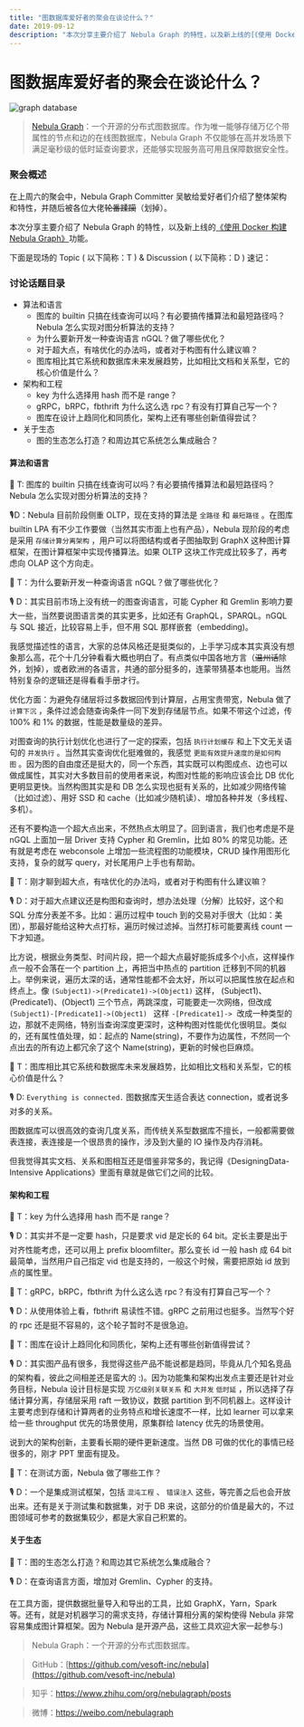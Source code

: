 ```yaml
---
title: "图数据库爱好者的聚会在谈论什么？"
date: 2019-09-12
description: "本次分享主要介绍了 Nebula Graph 的特性，以及新上线的[《使用 Docker 构建 Nebula Graph》"
---
```


# 图数据库爱好者的聚会在谈论什么？

![graph database](https://nebula-blog.azureedge.net/nebula-blog/FansChat01.png)

> [Nebula Graph](https://github.com/vesoft-inc/nebula)：一个开源的分布式图数据库。作为唯一能够存储万亿个带属性的节点和边的在线图数据库，Nebula Graph 不仅能够在高并发场景下满足毫秒级的低时延查询要求，还能够实现服务高可用且保障数据安全性。

### 聚会概述

在上周六的聚会中，Nebula Graph Committer 吴敏给爱好者们介绍了整体架构和特性，并随后被各位大佬~~轮番蹂躏~~（划掉）。

本次分享主要介绍了 Nebula Graph 的特性，以及新上线的[《使用 Docker 构建 Nebula Graph》](https://zhuanlan.zhihu.com/p/81316517)功能。

下面是现场的 Topic ( 以下简称：T ) & Discussion ( 以下简称：D ) 速记：

### 讨论话题目录

- 算法和语言
    - 图库的 builtin 只搞在线查询可以吗？有必要搞传播算法和最短路径吗？Nebula 怎么实现对图分析算法的支持？
    - 为什么要新开发一种查询语言 nGQL？做了哪些优化？
    - 对于超大点，有啥优化的办法吗，或者对于构图有什么建议嘛？
    - 图库相比其它系统和数据库未来发展趋势，比如相比文档和关系型，它的核心价值是什么？
- 架构和工程
    - key 为什么选择用 hash 而不是 range？
    - gRPC，bRPC，fbthrift 为什么这么选 rpc？有没有打算自己写一个？
    - 图库在设计上趋同化和同质化，架构上还有哪些创新值得尝试？
- 关于生态
    - 图的生态怎么打造？和周边其它系统怎么集成融合？

#### 算法和语言

🙋 T: 图库的 builtin 只搞在线查询可以吗？有必要搞传播算法和最短路径吗？Nebula 怎么实现对图分析算法的支持？

🎙️D：Nebula 目前阶段侧重 OLTP，现在支持的算法是 `全路径` 和 `最短路径` 。在图库 builtin LPA 有不少工作要做（当然其实市面上也有产品），Nebula 现阶段的考虑是采用 `存储计算分离架构` ，用户可以将图结构或者子图抽取到 GraphX 这种图计算框架，在图计算框架中实现传播算法。如果 OLTP 这块工作完成比较多了，再考虑向 OLAP 这个方向走。

🙋 T：为什么要新开发一种查询语言 nGQL？做了哪些优化？

🎙️ D：其实目前市场上没有统一的图查询语言，可能 Cypher 和 Gremlin 影响力要大一些，当然要说图语言类的其实更多，比如还有 GraphQL，SPARQL。nGQL 与 SQL 接近，比较容易上手，但不用 SQL 那样嵌套（embedding)。

我感觉描述性的语言，大家的总体风格还是挺类似的，上手学习成本其实真没有想象那么高，花个十几分钟看看大概也明白了。有点类似中国各地方言（~~温州话~~除外，划掉），或者欧洲的各语言，共通的部分挺多的，连蒙带猜基本也能用。当然特别复杂的逻辑还是得看看手册才行。

优化方面：为避免存储层将过多数据回传到计算层，占用宝贵带宽，Nebula 做了 `计算下沉` ，条件过滤会随查询条件一同下发到存储层节点。如果不带这个过滤，传 100% 和 1% 的数据，性能是数量级的差异。

对图查询的执行计划优化也进行了一定的探索，包括 `执行计划缓存` 和上下文无关语句的 `并发执行` 。当然其实查询优化挺难做的，我感觉 `更能有效提升速度的是如何构图` 。因为图的自由度还是挺大的，同一个东西，其实既可以构图成点、边也可以做成属性，其实对大多数目前的使用者来说，构图对性能的影响应该会比 DB 优化更明显更快。当然构图其实是和 DB 怎么实现也挺有关系的，比如减少网络传输（比如过滤）、用好 SSD 和 cache（比如减少随机读）、增加各种并发（多线程、多机）。

还有不要构造一个超大点出来，不然热点太明显了。回到语言，我们也考虑是不是 nGQL 上面加一层 Driver 支持 Cypher 和 Gremlin，比如 80% 的常见功能。还有就是考虑在 webconsole 上增加一些流程图的功能模块，CRUD 操作用图形化支持，复杂的就写 query，对长尾用户上手也有帮助。

🙋 T：刚才聊到超大点，有啥优化的办法吗，或者对于构图有什么建议嘛？

🎙️ D：对于超大点建议还是构图和查询时，想办法处理（分解）比较好，这个和 SQL 分库分表差不多。比如：遍历过程中 touch 到的交易对手很大（比如：美团），那最好能给这种大点打标，遍历时候过滤掉。当然打标可能要离线 count 一下才知道。

比方说，根据业务类型、时间片段，把一个超大点最好能拆成多个小点，这样操作点一般不会落在一个 partition 上，再把当中热点的 partition 迁移到不同的机器上。举例来说，遍历太深的话，通常性能都不会太好，所以可以把属性放在起点和终点上。像 ` (Subject1)->(Predicate1)->(Object1) ` 这样， (Subject1)、(Predicate1)、(Object1) 三个节点，两跳深度，可能要走一次网络，但改成 `(Subject1)-[Predicate1]->(Object1) ` 这样 `-[Predicate1]->`  改成一种类型的边，那就不走网络，特别当查询深度更深时，这种构图对性能优化很明显。类似的，还有属性值处理，如：起点的 Name(string)，不要作为边属性，不然同一个点出去的所有边上都冗余了这个 Name(string)，更新的时候也巨麻烦。

🙋 T：图库相比其它系统和数据库未来发展趋势，比如相比文档和关系型，它的核心价值是什么？

🎙️ D: `Everything is connected.` 图数据库天生适合表达 connection，或者说多对多的关系。

图数据库可以很高效的查询几度关系，而传统关系型数据库不擅长，一般都需要做表连接，表连接是一个很昂贵的操作，涉及到大量的 IO 操作及内存消耗。

但我觉得其实文档、关系和图相互还是借鉴非常多的，我记得《DesigningData-Intensive Applications》里面有章就是做它们之间的比较。

#### 架构和工程

🙋 T：key 为什么选择用 hash 而不是 range？

🎙️ D：其实并不是一定要 hash，只是要求 vid 是定长的 64 bit。定长主要是出于对齐性能考虑，还可以用上 prefix bloomfilter。那么变长 id 一般 hash 成 64 bit 最简单，当然用户自己指定 vid 也是支持的，一般这个时候，需要把原始 id 放到点的属性里。

🙋 T：gRPC，bRPC，fbthrift 为什么这么选 rpc？有没有打算自己写一个？

🎙️ D：从使用体验上看，fbthrift 易读性不错。gRPC 之前用过也挺多。当然写个好的 rpc 还是挺不容易的，这个轮子暂时不是很急迫。

🙋 T：图库在设计上趋同化和同质化，架构上还有哪些创新值得尝试？

🎙️ D：其实图产品有很多，我觉得这些产品不能说都是趋同，毕竟从几个知名竞品的架构看，彼此之间相差还是蛮大的 :)。因为功能集和架构出发点主要还是针对业务目标，Nebula 设计目标是实现 `万亿级别关联关系` 和 `大并发` `低时延` ，所以选择了存储计算分离，存储层采用 raft 一致协议，数据 partition 到不同机器上。这样设计主要考虑到存储和计算两者的业务特点和增长速度不一样，比如 learner 可以拿来给一些 throughput 优先的场景使用，原集群给 latency 优先的场景使用。

说到大的架构创新，主要看长期的硬件更新速度。当然 DB 可做的优化的事情已经很多的，刚才 PPT 里面有提及。

🙋 T：在测试方面，Nebula 做了哪些工作？

🎙️ D：一个是集成测试框架，包括 `混沌工程` 、 `错误注入` 这些，等完善之后也会开放出来。还有是关于测试集和数据集，对于 DB 来说，这部分的价值是最大的，不过图领域可参考的数据集较少，都是大家自己积累的。

#### 关于生态

🙋 T：图的生态怎么打造？和周边其它系统怎么集成融合？

🎙️ D：在查询语言方面，增加对 Gremlin、Cypher 的支持。

在工具方面，提供数据批量导入和导出的工具，比如 GraphX，Yarn，Spark 等。还有，就是对机器学习的需求支持，存储计算相分离的架构使得 Nebula 非常容易集成图计算框架。因为 Nebula 是开源产品，这些工具欢迎大家一起参与:)

> Nebula Graph：一个开源的分布式图数据库。

> GitHub：[https://github.com/vesoft-inc/nebula](https://github.com/vesoft-inc/nebula)

> 知乎：https://www.zhihu.com/org/nebulagraph/posts

> 微博：https://weibo.com/nebulagraph


